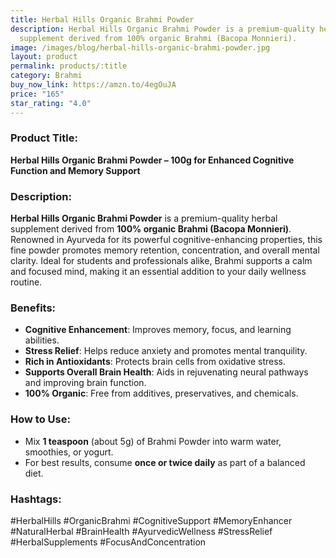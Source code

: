 ```yaml
---
title: Herbal Hills Organic Brahmi Powder
description: Herbal Hills Organic Brahmi Powder is a premium-quality herbal
  supplement derived from 100% organic Brahmi (Bacopa Monnieri).
image: /images/blog/herbal-hills-organic-brahmi-powder.jpg
layout: product
permalink: products/:title
category: Brahmi
buy_now_link: https://amzn.to/4egOuJA
price: "165"
star_rating: "4.0"
---
```

### Product Title:
**Herbal Hills Organic Brahmi Powder – 100g for Enhanced Cognitive Function and Memory Support**

### Description:
**Herbal Hills Organic Brahmi Powder** is a premium-quality herbal supplement derived from **100% organic Brahmi (Bacopa Monnieri)**. Renowned in Ayurveda for its powerful cognitive-enhancing properties, this fine powder promotes memory retention, concentration, and overall mental clarity. Ideal for students and professionals alike, Brahmi supports a calm and focused mind, making it an essential addition to your daily wellness routine.

### Benefits:
- **Cognitive Enhancement**: Improves memory, focus, and learning abilities.
- **Stress Relief**: Helps reduce anxiety and promotes mental tranquility.
- **Rich in Antioxidants**: Protects brain cells from oxidative stress.
- **Supports Overall Brain Health**: Aids in rejuvenating neural pathways and improving brain function.
- **100% Organic**: Free from additives, preservatives, and chemicals.

### How to Use:
- Mix **1 teaspoon** (about 5g) of Brahmi Powder into warm water, smoothies, or yogurt. 
- For best results, consume **once or twice daily** as part of a balanced diet.

### Hashtags:
#HerbalHills #OrganicBrahmi #CognitiveSupport #MemoryEnhancer #NaturalHerbal #BrainHealth #AyurvedicWellness #StressRelief #HerbalSupplements #FocusAndConcentration
